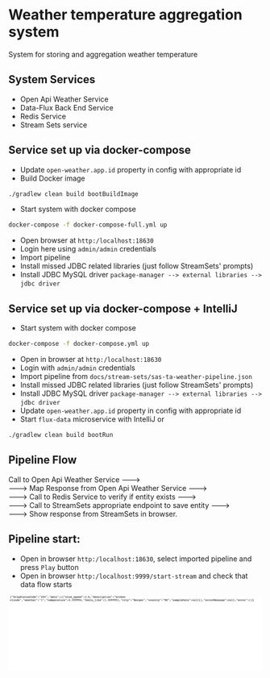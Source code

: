 # Weather temperature aggregation system
System for storing and aggregation weather temperature

## System Services
- Open Api Weather Service
- Data-Flux Back End Service
- Redis Service
- Stream Sets service

## Service set up via docker-compose
- Update `open-weather.app.id` property in config with appropriate id
- Build Docker image
```bash
./gradlew clean build bootBuildImage
```
- Start system with docker compose
```bash
docker-compose -f docker-compose-full.yml up
```
- Open browser at `http:/localhost:18630` 
- Login here using `admin/admin` credentials
- Import pipeline
- Install missed JDBC related libraries (just follow StreamSets' prompts)
- Install JDBC MySQL driver `package-manager --> external libraries --> jdbc driver`

## Service set up via docker-compose + IntelliJ
- Start system with docker compose
```bash
docker-compose -f docker-compose.yml up
```
- Open in browser at `http:/localhost:18630`
- Login with `admin/admin` credentials
- Import pipeline from `docs/stream-sets/sas-ta-weather-pipeline.json`
- Install missed JDBC related libraries (just follow StreamSets' prompts)
- Install JDBC MySQL driver `package-manager --> external libraries --> jdbc driver`
- Update `open-weather.app.id` property in config with appropriate id
- Start `flux-data` microservice with IntelliJ or
```bash
./gradlew clean build bootRun
```
## Pipeline Flow
Call to Open Api Weather Service ---> <br>
---> Map Response from Open Api Weather Service ---> <br> 
---> Call to Redis Service to verify if entity exists ---> <br>
---> Call to StreamSets appropriate endpoint to save entity ---> <br>
---> Show response from StreamSets in browser.

## Pipeline start:
- Open in browser `http:/localhost:18630`, select imported pipeline and press `Play` button
- Open in browser `http:/localhost:9999/start-stream` and check that data flow starts
<p align="left">
    <img src="docs/images/stream-sets-response.gif" width="1000px" alt="stream-sets-response">
</p>


